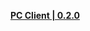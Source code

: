 **[PC Client | 0.2.0](https://autopatchos.zenlesszonezero.com/download/windows/0.2.0/j0fGHf10yF5n/Zenless_Zone_Zero_(Beta).zip)**